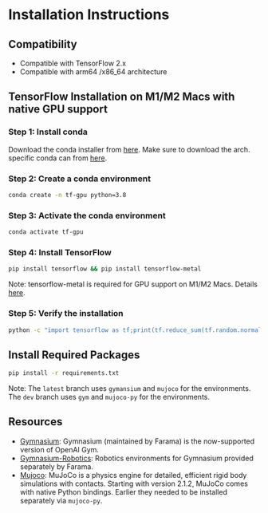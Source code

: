 # Installation Instructions

## Compatibility

- Compatible with TensorFlow 2.x
- Compatible with arm64 /x86_64 architecture

## TensorFlow Installation on M1/M2 Macs with native GPU support

### Step 1: Install conda

Download the conda installer from [here](https://www.anaconda.com/download). Make sure to download the arch. specific conda can from [here](https://www.anaconda.com/download).

### Step 2: Create a conda environment

```bash
conda create -n tf-gpu python=3.8
```

### Step 3: Activate the conda environment

```bash
conda activate tf-gpu
```

### Step 4: Install TensorFlow

```bash
pip install tensorflow && pip install tensorflow-metal
```

Note: tensorflow-metal is required for GPU support on M1/M2 Macs. Details [here](https://developer.apple.com/metal/tensorflow-plugin/).

### Step 5: Verify the installation

```bash
python -c "import tensorflow as tf;print(tf.reduce_sum(tf.random.normal([1000, 1000])))"
```

## Install Required Packages

```bash
pip install -r requirements.txt
```

Note: The `latest` branch uses `gymansium` and `mujoco` for the environments. The `dev` branch uses `gym` and `mujoco-py` for the environments.

## Resources

- [Gymnasium](https://gymnasium.farama.org/content/basic_usage): Gymnasium (maintained by Farama) is the now-supported version of OpenAI Gym.
- [Gymnasium-Robotics](https://robotics.farama.org): Robotics environments for Gymnasium provided separately by Farama.
- [Mujoco](https://mujoco.readthedocs.io/en/stable/python.html): MuJoCo is a physics engine for detailed, efficient rigid body simulations with contacts. Starting with version 2.1.2, MuJoCo comes with native Python bindings. Earlier they needed to be installed separately via `mujoco-py`.